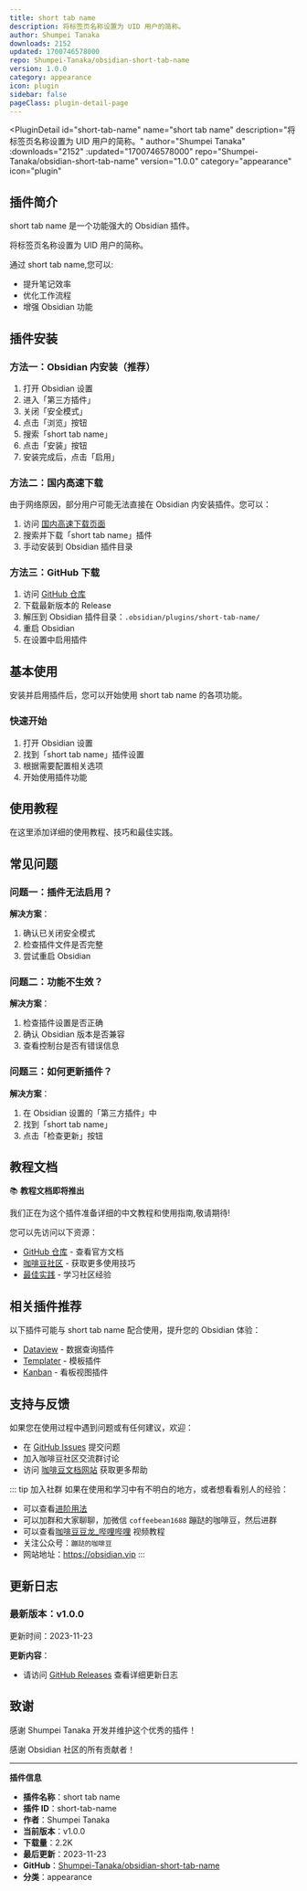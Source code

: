 ```yaml
---
title: short tab name
description: 将标签页名称设置为 UID 用户的简称。
author: Shumpei Tanaka
downloads: 2152
updated: 1700746578000
repo: Shumpei-Tanaka/obsidian-short-tab-name
version: 1.0.0
category: appearance
icon: plugin
sidebar: false
pageClass: plugin-detail-page
---
```


<PluginDetail
  id="short-tab-name"
  name="short tab name"
  description="将标签页名称设置为 UID 用户的简称。"
  author="Shumpei Tanaka"
  :downloads="2152"
  :updated="1700746578000"
  repo="Shumpei-Tanaka/obsidian-short-tab-name"
  version="1.0.0"
  category="appearance"
  icon="plugin"
>

<!-- AUTO_GENERATED_START -->
## 插件简介

short tab name 是一个功能强大的 Obsidian 插件。

将标签页名称设置为 UID 用户的简称。

通过 short tab name,您可以:

- 提升笔记效率
- 优化工作流程
- 增强 Obsidian 功能

<!-- AUTO_GENERATED_END -->

<!-- AUTO_GENERATED_START -->
## 插件安装

### 方法一：Obsidian 内安装（推荐）

1. 打开 Obsidian 设置
2. 进入「第三方插件」
3. 关闭「安全模式」
4. 点击「浏览」按钮
5. 搜索「short tab name」
6. 点击「安装」按钮
7. 安装完成后，点击「启用」

### 方法二：国内高速下载

由于网络原因，部分用户可能无法直接在 Obsidian 内安装插件。您可以：

1. 访问 [国内高速下载页面](/zh/documentation/obsidian-plugins-download.html)
2. 搜索并下载「short tab name」插件
3. 手动安装到 Obsidian 插件目录

### 方法三：GitHub 下载

1. 访问 [GitHub 仓库](https://github.com/Shumpei-Tanaka/obsidian-short-tab-name)
2. 下载最新版本的 Release
3. 解压到 Obsidian 插件目录：`.obsidian/plugins/short-tab-name/`
4. 重启 Obsidian
5. 在设置中启用插件

## 基本使用

安装并启用插件后，您可以开始使用 short tab name 的各项功能。

### 快速开始

1. 打开 Obsidian 设置
2. 找到「short tab name」插件设置
3. 根据需要配置相关选项
4. 开始使用插件功能

<!-- AUTO_GENERATED_END -->

<!-- CUSTOM_CONTENT_START:tutorial -->
## 使用教程

在这里添加详细的使用教程、技巧和最佳实践。

<!-- CUSTOM_CONTENT_END:tutorial -->

<!-- SHARED_CONTENT_START -->
## 常见问题

### 问题一：插件无法启用？

**解决方案**：
1. 确认已关闭安全模式
2. 检查插件文件是否完整
3. 尝试重启 Obsidian

### 问题二：功能不生效？

**解决方案**：
1. 检查插件设置是否正确
2. 确认 Obsidian 版本是否兼容
3. 查看控制台是否有错误信息

### 问题三：如何更新插件？

**解决方案**：
1. 在 Obsidian 设置的「第三方插件」中
2. 找到「short tab name」
3. 点击「检查更新」按钮

## 教程文档

📚 **教程文档即将推出**

我们正在为这个插件准备详细的中文教程和使用指南,敬请期待!

您可以先访问以下资源：
- [GitHub 仓库](https://github.com/Shumpei-Tanaka/obsidian-short-tab-name) - 查看官方文档
- [咖啡豆社区](/zh/bases/) - 获取更多使用技巧
- [最佳实践](/zh/best-practices/) - 学习社区经验

## 相关插件推荐

以下插件可能与 short tab name 配合使用，提升您的 Obsidian 体验：

- [Dataview](/zh/plugins/dataview.html) - 数据查询插件
- [Templater](/zh/plugins/templater-obsidian.html) - 模板插件
- [Kanban](/zh/plugins/obsidian-kanban.html) - 看板视图插件

## 支持与反馈

如果您在使用过程中遇到问题或有任何建议，欢迎：

- 在 [GitHub Issues](https://github.com/Shumpei-Tanaka/obsidian-short-tab-name/issues) 提交问题
- 加入咖啡豆社区交流群讨论
- 访问 [咖啡豆文档网站](https://obsidian.vip) 获取更多帮助

::: tip 加入社群
如果在使用和学习中有不明白的地方，或者想看看别人的经验：
- 可以查看[进阶用法](/zh/advanced)
- 可以加群和大家聊聊，加微信 `coffeebean1688` 蹦跶的咖啡豆，然后进群
- 可以查看[咖啡豆豆龙_哔哩哔哩](https://space.bilibili.com/618777356) 视频教程
- 关注公众号：`蹦跶的咖啡豆`
- 网站地址：https://obsidian.vip
:::
<!-- SHARED_CONTENT_END -->

<!-- AUTO_GENERATED_START -->
## 更新日志

### 最新版本：v1.0.0

更新时间：2023-11-23

**更新内容**：
- 请访问 [GitHub Releases](https://github.com/Shumpei-Tanaka/obsidian-short-tab-name/releases) 查看详细更新日志

## 致谢

感谢 Shumpei Tanaka 开发并维护这个优秀的插件！

感谢 Obsidian 社区的所有贡献者！

---

**插件信息**
- **插件名称**：short tab name
- **插件 ID**：short-tab-name
- **作者**：Shumpei Tanaka
- **当前版本**：v1.0.0
- **下载量**：2.2K
- **最后更新**：2023-11-23
- **GitHub**：[Shumpei-Tanaka/obsidian-short-tab-name](https://github.com/Shumpei-Tanaka/obsidian-short-tab-name)
- **分类**：appearance
<!-- AUTO_GENERATED_END -->

</PluginDetail>

